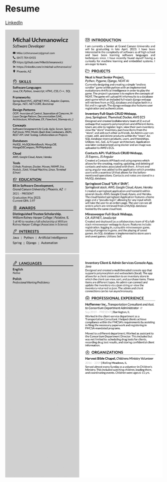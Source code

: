# Resume
[LinkedIn](https://www.linkedin.com/in/michal-uchmanowicz/)


<img src="Michal_Uchmanowicz_Resume-1.png">
<img src="Michal_Uchmanowicz_Resume-2.png">

